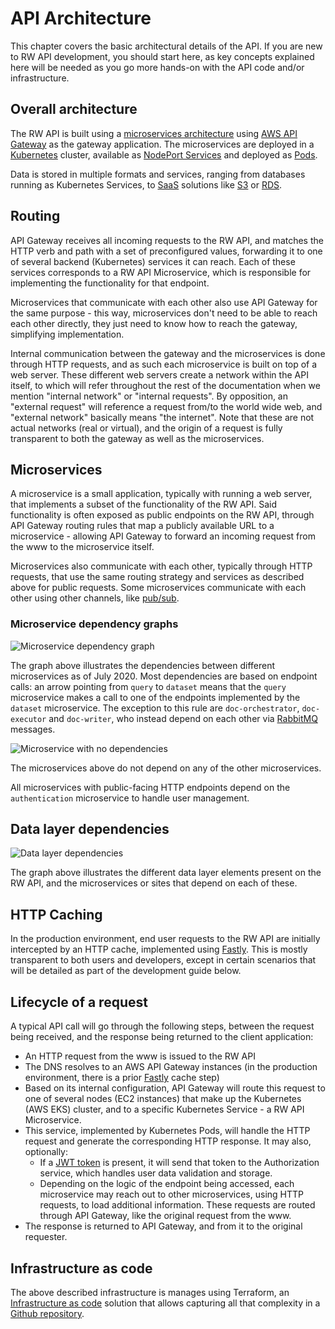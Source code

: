 # API Architecture

This chapter covers the basic architectural details of the API. If you are new to RW API development, you should start
here, as key concepts explained here will be needed as you go more hands-on with the API code and/or infrastructure.

## Overall architecture

The RW API is built using a [microservices architecture](https://en.wikipedia.org/wiki/Microservices)
using [AWS API Gateway](https://aws.amazon.com/api-gateway/) as the gateway application. The microservices are deployed
in a [Kubernetes](https://kubernetes.io/) cluster, available
as [NodePort Services](https://kubernetes.io/docs/concepts/services-networking/service/#type-nodeport/)
and deployed as [Pods](https://kubernetes.io/docs/concepts/workloads/pods/).

Data is stored in multiple formats and services, ranging from databases running as Kubernetes Services,
to [SaaS](https://en.wikipedia.org/wiki/Software_as_a_service) solutions like [S3](https://aws.amazon.com/s3/)
or [RDS](https://aws.amazon.com/rds/).

## Routing

API Gateway receives all incoming requests to the RW API, and matches the HTTP verb and path with a set of preconfigured
values, forwarding it to one of several backend (Kubernetes) services it can reach. Each of these services corresponds
to a RW API Microservice, which is responsible for implementing the functionality for that endpoint.

Microservices that communicate with each other also use API Gateway for the same purpose - this way, microservices don't
need to be able to reach each other directly, they just need to know how to reach the gateway, simplifying
implementation.

Internal communication between the gateway and the microservices is done through HTTP requests, and as such each
microservice is built on top of a web server. These different web servers create a network within the API itself, to
which will refer throughout the rest of the documentation when we mention "internal network" or "internal requests". By
opposition, an "external request" will reference a request from/to the world wide web, and "external network" basically
means "the internet". Note that these are not actual networks (real or virtual), and the origin of a request is fully
transparent to both the gateway as well as the microservices.

## Microservices

A microservice is a small application, typically with running a web server, that implements a subset of the
functionality of the RW API. Said functionality is often exposed as public endpoints on the RW API, through API Gateway
routing rules that map a publicly available URL to a microservice - allowing API Gateway to forward an incoming request
from the www to the microservice itself.

Microservices also communicate with each other, typically through HTTP requests, that use the same routing strategy and
services as described above for public requests. Some microservices communicate with each other using other channels,
like [pub/sub](https://en.wikipedia.org/wiki/Publish%E2%80%93subscribe_pattern).

### Microservice dependency graphs

![Microservice dependency graph](https://raw.githubusercontent.com/gfw-api/wri-api-dependencies/master/graphs/dependencies_graph.png)

The graph above illustrates the dependencies between different microservices as of July 2020. Most dependencies are
based on endpoint calls: an arrow pointing from `query` to `dataset` means that the `query` microservice makes a call to
one of the endpoints implemented by the `dataset` microservice. The exception to this rule
are `doc-orchestrator`,  `doc-executor` and  `doc-writer`, who instead depend on each other
via [RabbitMQ](https://www.rabbitmq.com/) messages.

![Microservice with no dependencies](https://raw.githubusercontent.com/gfw-api/wri-api-dependencies/master/graphs/no_dependencies_graph.png)

The microservices above do not depend on any of the other microservices.

All microservices with public-facing HTTP endpoints depend on the `authentication` microservice to handle user management.

## Data layer dependencies

![Data layer dependencies](https://raw.githubusercontent.com/gfw-api/wri-api-dependencies/master/graphs/storage_graph.png)

The graph above illustrates the different data layer elements present on the RW API, and the microservices or sites that
depend on each of these.

## HTTP Caching

In the production environment, end user requests to the RW API are initially intercepted by an HTTP cache, implemented using
[Fastly](https://www.fastly.com). This is mostly transparent to both users and developers, except in certain scenarios 
that will be detailed as part of the development guide below.

## Lifecycle of a request

A typical API call will go through the following steps, between the request being received, and the response being
returned to the client application:

- An HTTP request from the www is issued to the RW API
- The DNS resolves to an AWS API Gateway instances (in the production environment, there is a
  prior [Fastly](https://www.fastly.com) cache step)
- Based on its internal configuration, API Gateway will route this request to one of several nodes (EC2 instances) that
  make up the Kubernetes (AWS EKS) cluster, and to a specific Kubernetes Service - a RW API Microservice.
- This service, implemented by Kubernetes Pods, will handle the HTTP request and generate the corresponding HTTP
  response. It may also, optionally:
  - If a [JWT token](https://jwt.io/) is present, it will send that token to the Authorization service, which handles
    user data validation and storage.
  - Depending on the logic of the endpoint being accessed, each microservice may reach out to other microservices, using
    HTTP requests, to load additional information. These requests are routed through API Gateway, like the original
    request from the www.
- The response is returned to API Gateway, and from it to the original requester.

## Infrastructure as code

The above described infrastructure is manages using Terraform, an [Infrastructure as code](https://en.wikipedia.org/wiki/Infrastructure_as_code)
solution that allows capturing all that complexity in a [Github repository](https://github.com/resource-watch/api-infrastructure).
